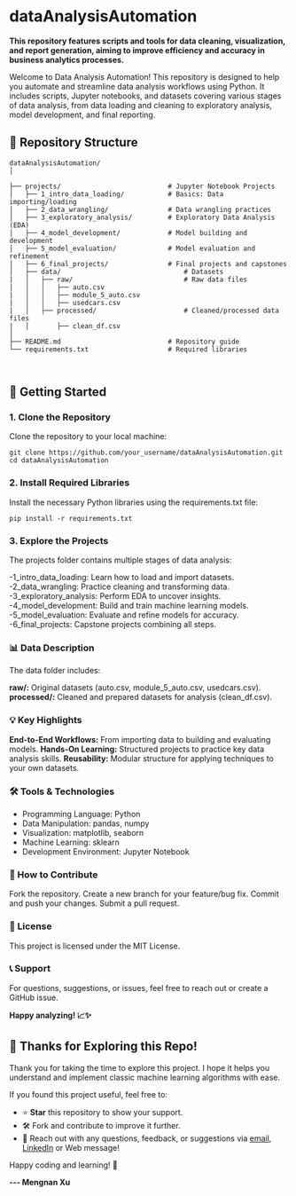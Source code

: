 # dataAnalysisAutomation
__This repository features scripts and tools for data cleaning, visualization, and report generation, aiming to improve efficiency and accuracy in business analytics processes.__


Welcome to Data Analysis Automation! This repository is designed to help you automate and streamline data analysis workflows using Python. It includes scripts, Jupyter notebooks, and datasets covering various stages of data analysis, from data loading and cleaning to exploratory analysis, model development, and final reporting.

## 📂 Repository Structure

```
dataAnalysisAutomation/
│

├── projects/                           # Jupyter Notebook Projects
│   ├── 1_intro_data_loading/           # Basics: Data importing/loading
│   ├── 2_data_wrangling/               # Data wrangling practices
│   ├── 3_exploratory_analysis/         # Exploratory Data Analysis (EDA)
│   ├── 4_model_development/            # Model building and development
│   ├── 5_model_evaluation/             # Model evaluation and refinement
│   ├── 6_final_projects/               # Final projects and capstones
│   ├── data/                               # Datasets
|   │   ├── raw/                            # Raw data files
|   │   │   ├── auto.csv
|   │   │   ├── module_5_auto.csv
|   │   │   ├── usedcars.csv
|   │   ├── processed/                      # Cleaned/processed data files
|   │       ├── clean_df.csv
│
├── README.md                           # Repository guide
└── requirements.txt                    # Required libraries



```


## 🚀 Getting Started
### 1. Clone the Repository
Clone the repository to your local machine:

```
git clone https://github.com/your_username/dataAnalysisAutomation.git
cd dataAnalysisAutomation
```


### 2. Install Required Libraries
Install the necessary Python libraries using the requirements.txt file:

 
```
pip install -r requirements.txt

```
### 3. Explore the Projects
The projects folder contains multiple stages of data analysis:

-1_intro_data_loading: Learn how to load and import datasets.
-2_data_wrangling: Practice cleaning and transforming data.
-3_exploratory_analysis: Perform EDA to uncover insights.
-4_model_development: Build and train machine learning models.
-5_model_evaluation: Evaluate and refine models for accuracy.
-6_final_projects: Capstone projects combining all steps.
### 📊 Data Description
The data folder includes:

**raw/:** Original datasets (auto.csv, module_5_auto.csv, usedcars.csv).
**processed/:** Cleaned and prepared datasets for analysis (clean_df.csv).

### 💡 Key Highlights
**End-to-End Workflows:** From importing data to building and evaluating models.
**Hands-On Learning:** Structured projects to practice key data analysis skills.
**Reusability:** Modular structure for applying techniques to your own datasets.
### 🛠️ Tools & Technologies
- Programming Language: Python
- Data Manipulation: pandas, numpy
- Visualization: matplotlib, seaborn
- Machine Learning: sklearn
- Development Environment: Jupyter Notebook

### 🧩 How to Contribute
Fork the repository.
Create a new branch for your feature/bug fix.
Commit and push your changes.
Submit a pull request.
### 📄 License
This project is licensed under the MIT License.

### 📞 Support
For questions, suggestions, or issues, feel free to reach out or create a GitHub issue.

**Happy analyzing! 📈✨**




## 🎉 Thanks for Exploring this Repo!  

Thank you for taking the time to explore this project. I hope it helps you understand and implement classic machine learning algorithms with ease.  

If you found this project useful, feel free to:  
- ⭐ **Star** this repository to show your support.  
- 🛠️ Fork and contribute to improve it further.  
- 💬 Reach out with any questions, feedback, or suggestions via [email](mailto:mengnanxu2333@gmail.com?subject=A%20message%20from%20your%20Github%20friend&body=Hi%20Mengnan,%0A%0AThis%20is%20), [LinkedIn](https://www.linkedin.com/in/isobelxu) or Web message!  

Happy coding and learning! 🚀  

**--- Mengnan Xu**
